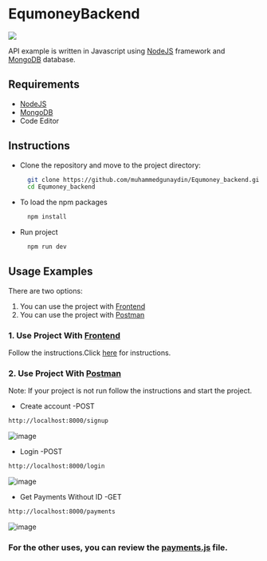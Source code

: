# EqumoneyBackend

<img src="https://user-images.githubusercontent.com/69458980/128169264-5dd902c7-cc9a-4a17-a36d-6492800ca301.jpg">

API example is written in Javascript using [NodeJS](https://nodejs.org/en/) 
framework and [MongoDB](https://www.mongodb.com/) database.

## Requirements
- [NodeJS](https://nodejs.org/en/)
- [MongoDB](https://www.mongodb.com/)
- Code Editor

## Instructions

- Clone the repository and move to the project directory:
  ```bash
    git clone https://github.com/muhammedgunaydin/Equmoney_backend.git
    cd Equmoney_backend
  ```
  
- To load the npm packages
  ```bash
    npm install
  ```
    
- Run project
  ```bash
    npm run dev
  ```
  
## Usage Examples

There are two options:
1) You can use the project with [Frontend](https://github.com/muhammedgunaydin/Equmoney_frontend.git)
2) You can use the project with [Postman](https://www.postman.com/)

### 1. Use Project With [Frontend](https://github.com/muhammedgunaydin/Equmoney_frontend.git)

Follow the instructions.Click [here](https://github.com/muhammedgunaydin/Equmoney_frontend.git) for instructions.

### 2. Use Project With [Postman](https://www.postman.com/)

Note: If your project is not run follow the instructions and start the project.

- Create account -POST
```bash
http://localhost:8000/signup
```

![image](https://user-images.githubusercontent.com/79927591/183785074-b520d0fc-282b-4cbf-ab53-d73ffc4af900.png)


- Login -POST
```bash
http://localhost:8000/login
```

![image](https://user-images.githubusercontent.com/79927591/183785241-3677c9ef-5c5c-4aea-b1f0-9ccce716ccb9.png)

- Get Payments Without ID -GET
```bash
http://localhost:8000/payments
```

![image](https://user-images.githubusercontent.com/79927591/183785832-cb41cf5a-550c-4e36-9d0c-7326adc9ccf5.png)

### For the other uses, you can review the [payments.js](https://github.com/muhammedgunaydin/Equmoney_backend/blob/main/payments/payments.js) file.









